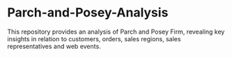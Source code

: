 # Parch-and-Posey-Analysis
This repository provides an analysis of Parch and Posey Firm, revealing key insights in relation to customers, orders, sales regions, sales representatives and web events.
